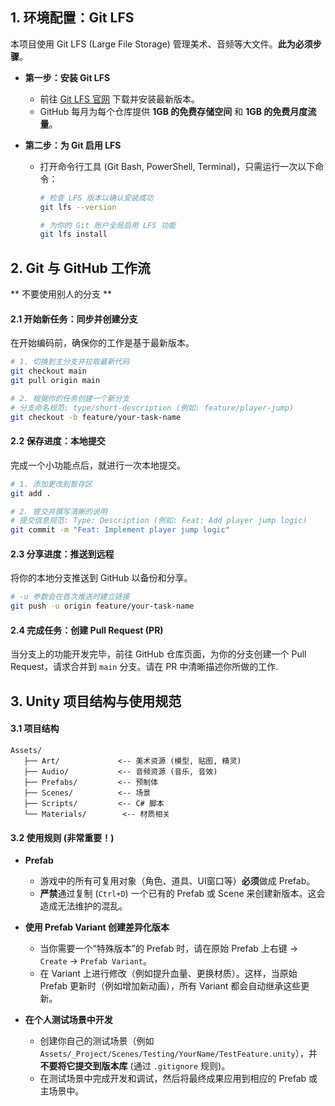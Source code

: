 ## 1. 环境配置：Git LFS

本项目使用 Git LFS (Large File Storage) 管理美术、音频等大文件。**此为必须步骤**。

* **第一步：安装 Git LFS**
    * 前往 [Git LFS 官网](https://git-lfs.github.com/) 下载并安装最新版本。
    * GitHub 每月为每个仓库提供 **1GB 的免费存储空间** 和 **1GB 的免费月度流量**。

* **第二步：为 Git 启用 LFS**
    * 打开命令行工具 (Git Bash, PowerShell, Terminal)，只需运行一次以下命令：
        ```bash
        # 检查 LFS 版本以确认安装成功
        git lfs --version

        # 为你的 Git 账户全局启用 LFS 功能
        git lfs install
        ```

## 2. Git 与 GitHub 工作流
** 不要使用别人的分支 **
#### 2.1 开始新任务：同步并创建分支
在开始编码前，确保你的工作是基于最新版本。

```bash
# 1. 切换到主分支并拉取最新代码
git checkout main
git pull origin main

# 2. 根据你的任务创建一个新分支
# 分支命名规范: type/short-description (例如: feature/player-jump)
git checkout -b feature/your-task-name
```

#### 2.2 保存进度：本地提交
完成一个小功能点后，就进行一次本地提交。

```bash
# 1. 添加更改到暂存区
git add .

# 2. 提交并撰写清晰的说明
# 提交信息规范: Type: Description (例如: Feat: Add player jump logic)
git commit -m "Feat: Implement player jump logic"
```

#### 2.3 分享进度：推送到远程
将你的本地分支推送到 GitHub 以备份和分享。

```bash
# -u 参数会在首次推送时建立链接
git push -u origin feature/your-task-name
```

#### 2.4 完成任务：创建 Pull Request (PR)
当分支上的功能开发完毕，前往 GitHub 仓库页面，为你的分支创建一个 Pull Request，请求合并到 `main` 分支。请在 PR 中清晰描述你所做的工作.

## 3. Unity 项目结构与使用规范

#### 3.1 项目结构

```
Assets/
   ├── Art/             <-- 美术资源 (模型, 贴图, 精灵)
   ├── Audio/           <-- 音频资源 (音乐, 音效)
   ├── Prefabs/         <-- 预制体
   ├── Scenes/          <-- 场景
   ├── Scripts/         <-- C# 脚本
   └── Materials/        <-- 材质相关
```

#### 3.2 使用规则 (非常重要！)

* **Prefab**
    * 游戏中的所有可复用对象（角色、道具、UI窗口等）**必须**做成 Prefab。
    * **严禁**通过复制 (`Ctrl+D`) 一个已有的 Prefab 或 Scene 来创建新版本。这会造成无法维护的混乱。

* **使用 Prefab Variant 创建差异化版本**
    * 当你需要一个“特殊版本”的 Prefab 时，请在原始 Prefab 上右键 -> `Create` -> `Prefab Variant`。
    * 在 Variant 上进行修改（例如提升血量、更换材质）。这样，当原始 Prefab 更新时（例如增加新动画），所有 Variant 都会自动继承这些更新。

* **在个人测试场景中开发**
    * 创建你自己的测试场景（例如 `Assets/_Project/Scenes/Testing/YourName/TestFeature.unity`），并**不要将它提交到版本库** (通过 `.gitignore` 规则)。
    * 在测试场景中完成开发和调试，然后将最终成果应用到相应的 Prefab 或主场景中。
